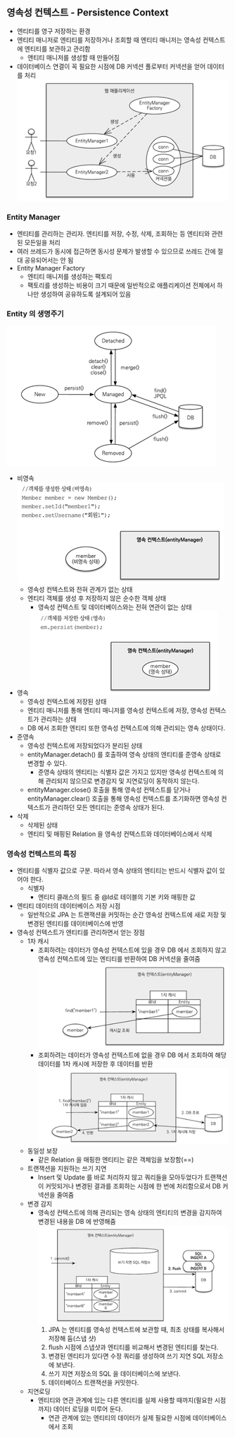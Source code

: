 ## 영속성 컨텍스트 - Persistence Context
- 엔티티를 영구 저장하는 환경
- 엔티티 매니저로 엔티티를 저장하거나 조회할 때 엔티티 매니저는 영속성 컨텍스트에 엔티티를 보관하고 관리함
  - 앤티티 매니저를 생성할 때 만들어짐
- 데이터베이스 연결이 꼭 필요한 시점에 DB 커넥션 풀로부터 커넥션을 얻어 데이터를 처리  
  ![img.png](img/app.png)

### Entity Manager
- 엔티티를 관리하는 관리자. 엔티티를 저장, 수정, 삭제, 조회하는 등 엔티티와 관련된 모든일을 처리
- 여러 쓰레드가 동시에 접근하면 동시성 문제가 발생할 수 있으므로 쓰레드 간에 절대 공유되어서는 안 됨
- Entity Manager Factory
  - 엔티티 매니저를 생성하는 팩토리
  - 팩토리를 생성하는 비용이 크기 때문에 일반적으로 애플리케이션 전체에서 하나만 생성하여 공유하도록 설계되어 있음  

### Entity 의 생명주기
![img.png](img/entity-lifecycle.png)  
- 비영속
  ![img_1.png](img/transient.png)  
  - 영속성 컨텍스트와 전혀 관계가 없는 상태
  - 엔티티 객체를 생성 후 저장하지 않은 순수한 객체 상태
    - 영속성 컨텍스트 및 데이터베이스와는 전혀 연관이 없는 상태
- 영속
  ![img.png](img/managed.png)  
  - 영속성 컨텍스트에 저장된 상태
  - 엔티티 매니저를 통해 엔티티 매니저를 영속성 컨텍스트에 저장, 영속성 컨텍스트가 관리하는 상태
  - DB 에서 조회한 엔티티 또한 영속성 컨텍스트에 의해 관리되는 영속 상태이다.
- 준영속
  - 영속성 컨텍스트에 저장되었다가 분리된 상태
  - entityManager.detach() 를 호출하여 영속 상태의 엔티티를 준영속 상태로 변경할 수 있다.
    - 준영속 상태의 엔티티는 식별자 값은 가지고 있지만 영속성 컨텍스트에 의해 관리되지 않으므로 변경감지 및 지연로딩이 동작하지 않는다.
  - entityManager.close() 호출을 통해 영속성 컨텍스트를 닫거나 entityManager.clear() 호출을 통해 영속성 컨텍스트를 초기화하면
  영속성 컨텍스트가 관리하던 모든 엔티티는 준영속 상태가 된다.
- 삭제
  - 삭제된 상태
  - 엔티티 및 매핑된 Relation 을 영속성 컨텍스트와 데이터베이스에서 삭제

### 영속성 컨텍스트의 특징
- 엔티티를 식별자 값으로 구분. 따라서 영속 상태의 엔티티는 반드시 식별자 값이 있어야 한다.
  - 식별자
    - 엔티티 클래스의 필드 중 @Id로 테이블의 기본 키와 매핑한 값
- 엔티티 데이터의 데이터베이스 저장 시점
  - 일반적으로 JPA 는 트랜잭션을 커밋하는 순간 영속성 컨텍스트에 새로 저장 및 변경된 엔티티를 데이터베이스에 반영
- 영속성 컨텍스트가 엔티티를 관리하면서 얻는 장점
  - 1차 캐시
    - 조회하려는 데이터가 영속성 컨텍스트에 있을 경우 DB 에서 조회하지 않고 영속성 컨텍스트에 있는 엔티티를 반환하여 DB 커넥션을 줄여줌  
      ![img.png](img/cache.png)  
    - 조회하려는 데이터가 영속성 컨텍스트에 없을 경우 DB 에서 조회하여 해당 데이터를 1차 캐시에 저장한 후 데이터를 반환  
      ![img.png](img/noneCache.png)
  - 동일성 보장
    - 같은 Relation 을 매핑한 엔티티는 같은 객체임을 보장함(==)
  - 트랜잭션을 지원하는 쓰기 지연
    - Insert 및 Update 를 바로 처리하지 않고 쿼리들을 모아두었다가 트랜잭션이 커밋되거나 변경된 결과를 조회하는 시점에 한 번에 처리함으로서 DB 커넥션을 줄여줌
  - 변경 감지
    - 영속성 컨텍스트에 의해 관리되는 영속 상태의 엔티티의 변경을 감지하여 변경된 내용을 DB 에 반영해줌  
      ![img.png](dirty-checking.png)  
      1. JPA 는 엔티티를 영속성 컨텍스트에 보관할 때, 최초 상태를 복사해서 저장해 둠(스냅 샷)
      2. flush 시점에 스냅샷과 엔티티를 비교해서 변경된 엔티티를 찾는다.
      3. 변경된 엔티티가 있다면 수정 쿼리를 생성하여 쓰기 지연 SQL 저장소에 보낸다.
      4. 쓰기 지연 저장소의 SQL 을 데이터베이스에 보낸다.
      5. 데이터베이스 트랜잭션을 커밋한다.
  - 지연로딩
    - 엔티티와 연관 관계에 있는 다른 엔티티를 실제 사용할 때까지(필요한 시점까지) 데이터 로딩을 미루어 둔다.
      - 연관 관계에 있는 엔티티의 데이터가 실제 필요한 시점에 데이터베이스에서 조회